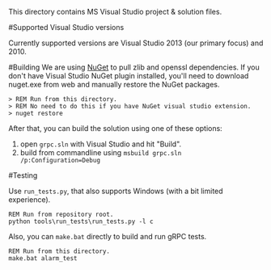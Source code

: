 This directory contains MS Visual Studio project & solution files.

#Supported Visual Studio versions

Currently supported versions are Visual Studio 2013 (our primary focus) and 2010.

#Building
We are using [NuGet](http://www.nuget.org) to pull zlib and openssl dependencies.
If you don't have Visual Studio NuGet plugin installed, you'll need to
download nuget.exe from web and manually restore the NuGet packages.

```
> REM Run from this directory.
> REM No need to do this if you have NuGet visual studio extension.
> nuget restore
```

After that, you can build the solution using one of these options:
1. open `grpc.sln` with Visual Studio and hit "Build".
2. build from commandline using `msbuild grpc.sln /p:Configuration=Debug`

#Testing

Use `run_tests.py`, that also supports Windows (with a bit limited experience).
```
REM Run from repository root.
python tools\run_tests\run_tests.py -l c
```

Also, you can `make.bat` directly to build and run gRPC tests.
```
REM Run from this directory.
make.bat alarm_test
```